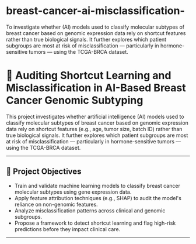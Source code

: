 # breast-cancer-ai-misclassification-

To investigate whether (AI) models used to classify molecular subtypes of breast cancer based on genomic expression data rely on shortcut features rather than true biological signals. It further explores which patient subgroups are most at risk of misclassification — particularly in hormone-sensitive tumors — using the TCGA-BRCA dataset.

# 🔬 Auditing Shortcut Learning and Misclassification in AI-Based Breast Cancer Genomic Subtyping

This project investigates whether artificial intelligence (AI) models used to classify molecular subtypes of breast cancer based on genomic expression data rely on shortcut features (e.g., age, tumor size, batch ID) rather than true biological signals. It further explores which patient subgroups are most at risk of misclassification — particularly in hormone-sensitive tumors — using the TCGA-BRCA dataset.

---

## 🧭 Project Objectives

- Train and validate machine learning models to classify breast cancer molecular subtypes using gene expression data.
- Apply feature attribution techniques (e.g., SHAP) to audit the model's reliance on non-genomic features.
- Analyze misclassification patterns across clinical and genomic subgroups.
- Propose a framework to detect shortcut learning and flag high-risk predictions before they impact clinical care.

---







